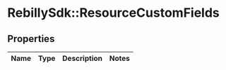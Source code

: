 # RebillySdk::ResourceCustomFields

## Properties
Name | Type | Description | Notes
------------ | ------------- | ------------- | -------------

